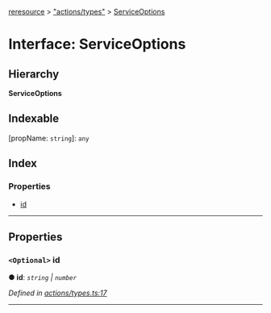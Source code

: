 [reresource](../README.md) > ["actions/types"](../modules/_actions_types_.md) > [ServiceOptions](../interfaces/_actions_types_.serviceoptions.md)

# Interface: ServiceOptions

## Hierarchy

**ServiceOptions**

## Indexable

\[propName: `string`\]:&nbsp;`any`
## Index

### Properties

* [id](_actions_types_.serviceoptions.md#id)

---

## Properties

<a id="id"></a>

### `<Optional>` id

**● id**: *`string` \| `number`*

*Defined in [actions/types.ts:17](https://github.com/rcelha/reresource/blob/2e19365/src/actions/types.ts#L17)*

___

